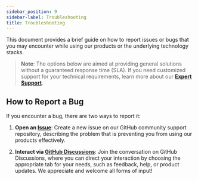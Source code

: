 ```yaml
---
sidebar_position: 9
sidebar-label: Troubleshooting
title: Troubleshooting 
---
```


This document provides a brief guide on how to report issues or bugs that you may encounter while using our products or the underlying technology stacks.

> **Note**: The options below are aimed at providing general solutions without a guaranteed response time (SLA). If you need customized support for your technical requirements, learn more about our [**Expert Support**](https://platform.vee.codes/support/).

## How to Report a Bug

If you encounter a bug, there are two ways to report it:

1. **Open an [Issue](https://github.com/veecode-platform/support/issues/new)**: Create a new issue on our GitHub community support repository, describing the problem that is preventing you from using our products effectively.

2. **Interact via [GitHub Discussions](https://github.com/veecode-platform/support/discussions)**: Join the conversation on GitHub Discussions, where you can direct your interaction by choosing the appropriate tab for your needs, such as feedback, help, or product updates. We appreciate and welcome all forms of input!
